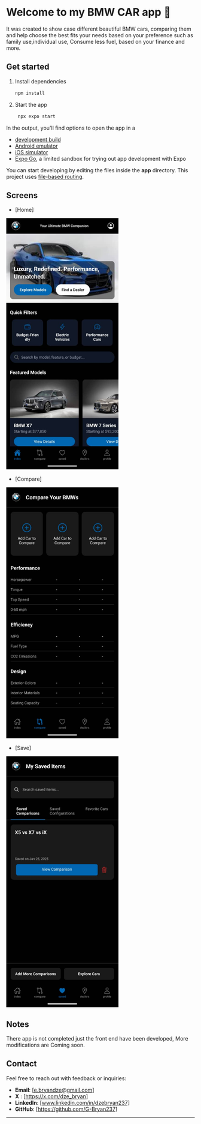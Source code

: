 # Welcome to my BMW CAR app 👋
 
 It was created to show case different beautiful BMW cars, comparing them and help choose the best fits your needs based on your preference such as family use,individual use, Consume less fuel, based on your finance and more.

## Get started

1. Install dependencies

   ```bash
   npm install
   ```

2. Start the app

   ```bash
    npx expo start
   ```

In the output, you'll find options to open the app in a

- [development build](https://docs.expo.dev/develop/development-builds/introduction/)
- [Android emulator](https://docs.expo.dev/workflow/android-studio-emulator/)
- [iOS simulator](https://docs.expo.dev/workflow/ios-simulator/)
- [Expo Go](https://expo.dev/go), a limited sandbox for trying out app development with Expo

You can start developing by editing the files inside the **app** directory. This project uses [file-based routing](https://docs.expo.dev/router/introduction).

## Screens
- [Home] 
<div> <img src="screens/Home.jpg" width="300" /> </div>

- [Compare] 
<div> <img src="screens/Compare.jpg" width="300" /> </div>

- [Save] 
<div> <img src="screens/Saved.jpg" width="300" /> </div>

## Notes
   There app is not completed just the front end have been developed, More modifications are Coming soon.


## Contact

Feel free to reach out with feedback or inquiries:

- **Email**: [e.bryandze@gmail.com]
- **X** : [https://x.com/dze_bryan]
- **LinkedIn**: [www.linkedin.com/in/dzebryan237]
- **GitHub**: [https://github.com/G-Bryan237]

---


